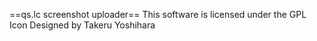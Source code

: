 ==qs.lc screenshot uploader==
This software is licensed under the GPL
Icon Designed by Takeru Yoshihara

